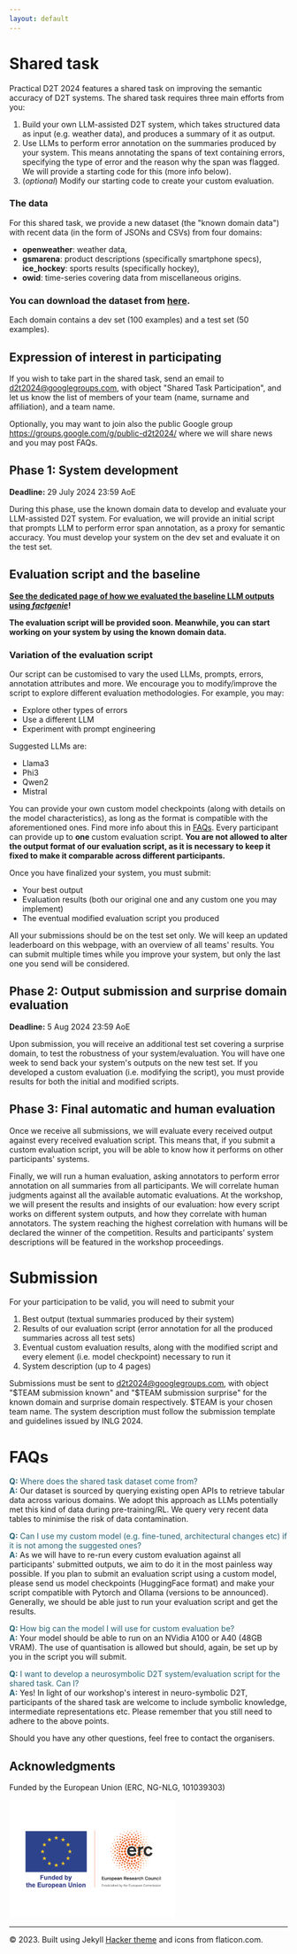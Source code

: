 ```yaml
---
layout: default
---
```

 <div class="forms-container">

 <!-- <div class="forms">
    <img src="assets/images/github-logo.png">
    <a href="https://github.com/practicald2t/hackathon/">
    <p style="font-size: large">Hackathon – Github</p>
    </a>
</div> -->
</div>

# Shared task
Practical D2T 2024 features a shared task on improving the semantic accuracy of D2T systems. The shared task requires three main efforts from you:

1. Build your own LLM-assisted D2T system, which takes structured data as input (e.g. weather data), and produces a summary of it as output.
2. Use LLMs to perform error annotation on the summaries produced by your system. This means annotating the spans of text containing errors, specifying the type of error and the reason why the span was flagged. We will provide a starting code for this (more info below).
3. (*optional*) Modify our starting code to create your custom evaluation.

### The data
For this shared task, we provide a new dataset (the "known domain data") with recent data (in the form of JSONs and CSVs) from four domains:

- **openweather**: weather data,
- **gsmarena**: product descriptions (specifically smartphone specs),
**ice_hockey**: sports results (specifically hockey),
- **owid**: time-series covering data from miscellaneous origins.

### You can download the dataset from [here](https://practicald2t.github.io/assets/shared_task_data/known_domains.zip). 
Each domain contains a dev set (100 examples) and a test set (50 examples).

## Expression of interest in participating
If you wish to take part in the shared task, send an email to [d2t2024@googlegroups.com](mailto:d2t2024@googlegroups.com), with object "Shared Task Participation", and let us know the list of members of your team (name, surname and affiliation), and a team name.

Optionally, you may want to join also the public Google group https://groups.google.com/g/public-d2t2024/ where we will share news and you may post FAQs. 

## Phase 1: System development
**Deadline:** 29 July 2024 23:59 AoE

During this phase, use the known domain data to develop and evaluate your LLM-assisted D2T system. For evaluation, we will provide an initial script that prompts LLM to perform error span annotation, as a proxy for semantic accuracy. You must develop your system on the dev set and evaluate it on the test set.

## Evaluation script and the baseline

**[See the dedicated page of how we evaluated the baseline LLM outputs using _factgenie_](/pages/shared_task_evaluation_script)!**

**The evaluation script will be provided soon. Meanwhile, you can start working on your system by using the known domain data.** 

### Variation of the evaluation script 
Our script can be customised to vary the used LLMs, prompts, errors, annotation attributes and more. We encourage you to modify/improve the script to explore different evaluation methodologies. For example, you may:
- Explore other types of errors
- Use a different LLM
- Experiment with prompt engineering 

Suggested LLMs are:
- Llama3
- Phi3
- Qwen2
- Mistral

You can provide your own custom model checkpoints (along with details on the model characteristics), as long as the format is compatible with the aforementioned ones. Find more info about this in [FAQs](#faq). Every participant can provide up to **one** custom evaluation script. **You are not allowed to alter the output format of our evaluation script, as it is necessary to keep it fixed to make it comparable across different participants.**

Once you have finalized your system, you must submit:
- Your best output
- Evaluation results (both our original one and any custom one you may implement)
- The eventual modified evaluation script you produced

All your submissions should be on the test set only. We will keep an updated leaderboard on this webpage, with an overview of all teams' results. You can submit multiple times while you improve your system, but only the last one you send will be considered.

## Phase 2: Output submission and surprise domain evaluation
**Deadline:** 5 Aug  2024 23:59 AoE

Upon submission, you will receive an additional test set covering a surprise domain, to test the robustness of your system/evaluation. You will have one week to send back your system's outputs on the new test set. If you developed a custom evaluation (i.e. modifying the script), you must provide results for both the initial and modified scripts.

## Phase 3: Final automatic and human evaluation
Once we receive all submissions, we will evaluate every received output against every received evaluation script. This means that, if you submit a custom evaluation script, you will be able to know how it performs on other participants' systems.

Finally, we will run a human evaluation, asking annotators to perform error annotation on all summaries from all participants. We will correlate human judgments against all the available automatic evaluations. At the workshop, we will present the results and insights of our evaluation: how every script works on different system outputs, and how they correlate with human annotators. The system reaching the highest correlation with humans will be declared the winner of the competition. Results and participants’ system descriptions will be featured in the workshop proceedings. 

# Submission
For your participation to be valid, you will need to submit your
  1. Best output (textual summaries produced by their system)
  2. Results of our evaluation script (error annotation for all the produced summaries across all test sets)
  3. Eventual custom evaluation results, along with the modified script and every element (i.e. model checkpoint) necessary to run it
  4. System description (up to 4 pages)

Submissions must be sent to [d2t2024@googlegroups.com](mailto:d2t2024@googlegroups.com), with object "$TEAM submission known" and "$TEAM submission surprise" for the known domain and surprise domain respectively. $TEAM is your chosen team name. The system description must follow the submission template and guidelines issued by INLG 2024.

# FAQs
<a name="faq"></a>
<span style="color: #276275;">**Q:** Where does the shared task dataset come from?</span>  
<span style="color: #276275;">**A:**</span> Our dataset is sourced by querying existing open APIs to retrieve tabular data across various domains. We adopt this approach as LLMs potentially met this kind of data during pre-training/RL. We query very recent data tables to minimise the risk of data contamination.

<span style="color: #276275;">**Q:** Can I use my custom model (e.g. fine-tuned, architectural changes etc) if it is not among the suggested ones?</span>  
<span style="color: #276275;">**A:**</span> As we will have to re-run every custom evaluation against all participants' submitted outputs, we aim to do it in the most painless way possible. If you plan to submit an evaluation script using a custom model, please send us model checkpoints (HuggingFace format) and make your script compatible with Pytorch and Ollama (versions to be announced). Generally, we should be able just to run your evaluation script and get the results. 

<span style="color: #276275;">**Q:** How big can the model I will use for custom evaluation be?</span>  
<span style="color: #276275;">**A:**</span> Your model should be able to run on an NVidia A100 or A40 (48GB VRAM). The use of quantisation is allowed but should, again, be set up by you in the script you will submit.

<span style="color: #276275;">**Q:** I want to develop a neurosymbolic D2T system/evaluation script for the shared task. Can I?</span>  
<span style="color: #276275;">**A:**</span> Yes! In light of our workshop's interest in neuro-symbolic D2T, participants of the shared task are welcome to include symbolic knowledge, intermediate representations etc. Please remember that you still need to adhere to the above points.

Should you have any other questions, feel free to contact the organisers.

## Acknowledgments
<p>Funded by the European Union (ERC, NG-NLG, 101039303)</p>
<img src="../assets/images/erc.png" style="max-width: 300px;" alt="ERC">

<hr>
<div class="footer">
    © 2023. Built using Jekyll <a href="https://github.com/pages-themes/hacker">Hacker theme</a> and icons from flaticon.com.
  </div>


